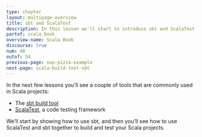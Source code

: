 ```yaml
---
type: chapter
layout: multipage-overview
title: sbt and ScalaTest
description: In this lesson we'll start to introduce sbt and ScalaTest, two tools commonly used on Scala projects.
partof: scala_book
overview-name: Scala Book
discourse: true
num: 40
outof: 54
previous-page: oop-pizza-example
next-page: scala-build-tool-sbt
---
```



In the next few lessons you’ll see a couple of tools that are commonly used in Scala projects:

- The [sbt build tool](http://www.scala-sbt.org)
- [ScalaTest](http://www.scalatest.org), a code testing framework

We’ll start by showing how to use sbt, and then you’ll see how to use ScalaTest and sbt together to build and test your Scala projects.


